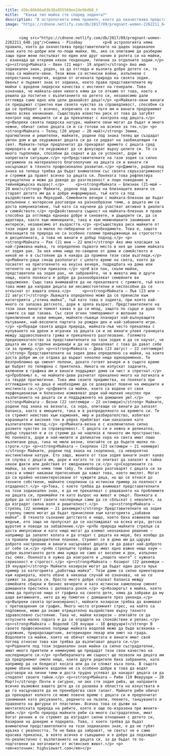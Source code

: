 ```yaml
---
title: d3bc86b66a03b38a955568ee24e56d60_t
mitle:  "Какъв тип майка сте според зодията?"
description: "В астрологията няма правило, което да окачествява представителките на даден зодиакален знак като по-добри или по-лоши майки. Но, ако се опитваме да разберем защо едни жени постъпват по един или друг начин в ролята си на майки, с изненада ще открием някои тенденции, типични за отделните зодии. Майката – Овен (21 март- 19 април) Ако …"
image: "https://cdnone.netlify.com/db/2017/09/pregnant-women-2262211_640.jpg"
---
```


          <img src="https://cdnone.netlify.com/db/2017/09/pregnant-women-2262211_640.jpg"/>Снимка - Pixabay         <p>В астрологията няма правило, което да окачествява представителките на даден зодиакален знак като по-добри или по-лоши майки. Но, ако се опитваме да разберем защо едни жени постъпват по един или друг начин в ролята си на майки, с изненада ще открием някои тенденции, типични за отделните зодии.</p>   <p><strong>Майката – Овен (21 март- 19 април)</strong> Ако има зодиакален знак, роден, за да отгледа и възпита добре детето си, то това са майките-овни. Тези жени са истински войни, изпълнени с непрестанна енергия, водени от огнената природа на своята зодия. Овенът е първият знак от зодиака, което прави представителките му майки с вродени лидерски качества с инстинкт на генерали. Това означава, че майката-овен никога няма да се откаже от това, което е решила да постигне с възпитанието на детето си, независимо дали отглежда само едно или цели дванайсет деца!</p> <p>Майките-овни винаги се придържат стриктно към своето чувство за справедливост, способни са да се преборят с всичко, изпречило се на пътя им и винаги предприемат смело всяко начинание. Съществува известен риск от това да загубят контрол над емоциите си и да прекаляват с контрола над децата.</p> <p>Въпреки своята лидерска натура, майките овни могат да бъдат и много нежни, обичат силно децата си и са готови на всичко за тях.</p> <p><strong>Майката – Телец (20 април – 20 май)</strong> Земни, прагматични и решителни, майките, родени под знака телец ще създадат уютен дом и ще окуражават децата си да се радват на заобикалящия ги свят. Майките-телци предпочитат да прекарват времето с децата сред природата и ще ги окуражават да се фокусират върху целите си. Те са много търпеливи, способни да седнат и да се успокоят, дори в напрегнати ситуации.</p> <p>Представителките на тази зодия са силно загрижени за материалното благополучие на децата си и винаги ги насърчават в тяхното професионално развитие.</p> <p>Дамите, родени под знака на телеца трябва да бъдат внимателни със своята свръхзагриженост и стремеж да правят всичко за децата си. Понякога това рефлектира отрицателно и може да доведе до разглезеност и лошо поведение в тийнейджърска възраст.</p>     <p><strong>Майката – Близнак (21-май – 20 юни)</strong> Майките, родени под знака на близнаците винаги се стараят детето им да е добре информирано, тъй като са под въздействието на Меркурий. Семейните вечери с майката-близнак ще бъдат изпълнени с интересни разговори на разнообразни теми, а децата им са доста комуникативни, тъй като са научени да участват активно в диалога в семейството.</p> <p>Двойствената същност на майката-близнак я прави способна да отглежда еднакво добре и синовете, и дъщерите си, да се адаптира, както към момчешките, така и към момичешките занимания и интереси, независимо от възрастта.</p> <p>Съществува риск майките от тази зодия да са малко по-либерални от необходимото. Това е, защото близнаците по природа не са особено големи привърженици на строгостта и дисциплината, а това не винаги е добър подход.</p> <p><strong>Майката – Рак (21 юни – 22 юли)</strong> Ако има класация за най-грижовна майка, то определено първото място в нея ще заеме майката от зодия рак. За нея няма нищо по-свещено от дома и семейството и никой не е в състояние да я накара да промени тези свои възгледи.</p> <p>Майките-раци сякаш разполагат с цялото време на света, което да посветят на приготвянето на вкусна вечеря, подредбата на дома или четенето на детски приказки.</p> <p>И все пак, скъпи майки, представители на зодия рак, не забравяйте, че в живота има и други неща, които понякога е добре да разнообразяват семейните ви задължения. Също така внимавайте да не прекалявате с грижите, тъй като това може да направи децата ви несамостоятелни и неспособни да се откъснат от вашата опека.</p>     <p><strong>Майката – Лъв (23 юли – 22 август)</strong> Лъвицата определено може да се причисли към категорията „готина майка”, тъй като това е зодията, при която най-много се запазва детското, дори в зряла възраст. Представителките на този знак винаги помнят какво е да си млад, защото по сърце и душа те самите са още такава. Със своя огнен темперамент и желание за приключения и нови емоции, майките-лъвици планират най-вълнуващите пътувания, най-веселите партита за рожден ден и най-забавните игри.</p> <p>Поради своята щедра природа, майката-лъв често прекалява с купуването на дрехи и играчки за децата си и не винаги улавя границата между здравословната грижа и прекаленото разглезване. Голямото предизвикателство за представителките на тази зодия е да се научат, че децата им са отделни индивиди и да не прекаляват с това да дават себе си за пример.</p> <p><strong>Майката – Дева (23 август – 22 септември)</strong> Представителките на зодия дева определено са майки, на които доста добре им се отдава да вършат няколко неща едновременно. Те безпроблемно ще сменят пелени, докато готвят вечеря и в същото време ще бъбрят по телефона с приятелка. Никога не изпускат задачите, включени в графика им и винаги поддържат дома си чист и спретнат.</p> <p>Проблемът е, че майките-деви разчитат прекалено много на логиката и са твърде прагматични. Това има своите предимства, но понякога при отглеждането на деца е необходимо да се доверяват повече на емоциите и инстинкта си.</p> <p>Девите са майки, които са водени от своя перфекционизъм и болезнено изживяват дори най-малкия неуспех при възпитанието на децата си и поддържането на домашния уют.</p>     <p><strong>Майката – Везни (22 септември – 22 октомври)</strong> Майките, родени под знака на везната, са хора, опитващи се винаги да запазят баланса, както в емоциите, така и в разпределянето на времето си. Те се стремят неистово към хармония, мир и разбирателство, избягват караниците и високия тон и рядко прибягват към наказания като възпитателен метод.</p> <p>Майката-везна е с изключително силно развито чувство за справедливост. С децата си е нежна и деликатна, добър слушател е и се стреми да не навлиза в личното им пространство. Но понякога, дори и най-милите и деликатни хора на света имат лошо възпитани деца, така че мили везни, опитайте се да бъдете малко по-строги.</p> <p><strong>Майката – Скорпион (23 октомври – 21 ноември)</strong> Майките, родени под знака на скорпиона, са невероятно инстинктивни натури. Ето защо, жените от тази зодия винаги знаят какво се случва с децата им, дори и когато те се опитват да запазят в тайна някои факти или действия от ежедневието си.</p> <p>Скорпионите са майки, за които няма теми табу. Те свободно разговарят с децата си за секса и нямат никакви притеснения да кажат това, което мислят. Могат да са крайно незаинтересовани от чуждите деца, но що се отнася до техните собствени, майките скорпиони са истински пример за лоялност и отдаденост.</p> <p>Това, с което трябва да внимават представителките на този зодиакален знак, е да не прекаляват с решаването на проблемите на децата си, приемайки ги като въпрос на живот и смърт. Понякога е добре да оставят своите наследници сами да се сблъскат с неволите, за да изградят силна воля и решителност.</p>     <p><strong>Майката – Стрелец (22 ноември – 21 декември)</strong> Представителките на зодия стрелец смело могат да бъдат причислени към категорията „забавни майки“. В тяхното съзнание детството е нещо, което биха изживели още веднъж, ето защо не пропускат да се наслаждават на всяка игра, детска щуротия и поводи за забавление.</p> <p>По природа майките стрелци са доста импулсивни и като нищо могат да вземат неочаквано решение – например да запалят колата и да отидат с децата на море, без изобщо да са правили предварителни планове. Стремят се в дома им да царува доброто настроение и винаги насърчават децата си да дават най-доброто от себе си.</p> <p>Но стрелците трябва да имат едно важно нещо наум – добре възпитаното дете има нужда не само от веселие и ден, изпълнен със смях. Понякога е нужно да изиграете и „лошото ченге“ с нужната сериозност и строгост.</p> <p><strong>Майката – Козирог (22 декември – 19 януари)</strong> Майките козирози могат да бъдат един доста ярък пример за категорията „работеща майка“. Тези дами са силно ориентирани към кариерата, което обаче в никакъв случай не означава, че не се грижат за децата си. Просто много добре спазват баланса между семейните сбирки и бизнес вечерите и като истински хамелеони сменят домашната престилка с деловата рокля.</p> <p>Козирогът е майка, която няма да пропусне нищо от графика на своето дете, няма да забрави да му даде витамините, нито да му помогне с домашните през уикенда.</p> <p>Въпреки своята организираност, майките козирози трябва да внимават с претоварения си график. Много често огромният стрес, на който са подложени, може да окаже отрицателно въздействие върху тяхното здравословно състояние. Така че, майки козирози – опитайте се да отпуснете малко парата и да се отдадете на спокойствие и релакс.</p>     <p><strong>Майката – Водолей (20 януари – 18 февруари)</strong> В своето професионално поприще майката водолей може да бъде всякаква – художник, природозащитник, ветеринарен лекар или кмет на града. Водолеите са майки, които не обичат клишетата и винаги имат свой поглед относно това как трябва да възпитават децата си.</p> <p>Родените под този зодиакален знак майки са силно състрадателни, имат много приятели и неминуемо ще предадат тези свои качество на наследниците си.</p> <p>Либералната им същност ще позволи на децата им да предприемат смело неща, които други родители биха забранили, като например да си боядисат косата или да си сложат къса пола. В същото време обаче майките водолеи не са особено добри в това да водят разговори на лични теми и доста трудно успяват да накарат децата си да споделят своите тайни.</p> <p><strong>Майката – Риби (19 Февруари – 20 Март)</strong> Почти е сигурно, че ако сте зодия риба, ще направите всичко възможно вашето дете да се развива в областта на изкуствата и ще го насърчавате да не пренебрегва своя талант. Майките риби обичат да прекарват колкото се може повече време с децата си и предпочитат занимания като рисуването, реденето на пъзели, пеенето, танцуването и правенето на фигурки от пластилин. Всичко това се дължи на мечтателската природа на рибите, която е още по-изразена при жените-риби.</p> <p>По природа майките риби са много състрадателни, имат богат речник и се стремят да изградят силни отношения с детето си, базирани на доверие и подкрепа. Това, с което трябва да бъдат внимателни представителките на този зодиакален знак, е да не губят връзка с реалността. Те не бива да забравят, че светът не е само красива приказка, в която всичко е съвършено и е добре да подхождат по-реалистично с възпитанието на децата си, за да бъдат те по-подготвени за негативите от истинския живот.</p> <p><em>източник: highviewart.com</em></p>         